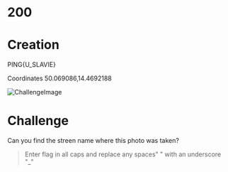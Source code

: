 # 200

# Creation
PING{U_SLAVIE}

Coordinates 50.069086,14.4692188

![ChallengeImage](ScreenShots/07-14-28.png)

# Challenge
Can you find the streen name where this photo was taken?
> Enter flag in all caps and replace any spaces" " with an underscore "_"
